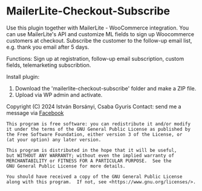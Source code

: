 # MailerLite-Checkout-Subscribe

Use this plugin together with MailerLite - WooCommerce integration.
You can use MailerLite's API and customize ML fields to sign up Woocommerce customers at checkout.
Subscribe the customer to the follow-up email list, e.g. thank you email after 5 days.

Functions: Sign up at registration, follow-up email subscription, custom fields, telemarketing subscribtion.

Install plugin:
1. Download the 'mailerlite-checkout-subscribe' folder and make a ZIP file.
2. Upload via WP admin and activate.
   
Copyright (C) 2024 István Borsányi, Csaba Gyuris
Contact: send me a message via [Facebook](https://www.facebook.com/BorsanyiIstvan75)

    This program is free software: you can redistribute it and/or modify
    it under the terms of the GNU General Public License as published by
    the Free Software Foundation, either version 3 of the License, or
    (at your option) any later version.

    This program is distributed in the hope that it will be useful,
    but WITHOUT ANY WARRANTY; without even the implied warranty of
    MERCHANTABILITY or FITNESS FOR A PARTICULAR PURPOSE.  See the
    GNU General Public License for more details.

    You should have received a copy of the GNU General Public License
    along with this program.  If not, see <https://www.gnu.org/licenses/>.
